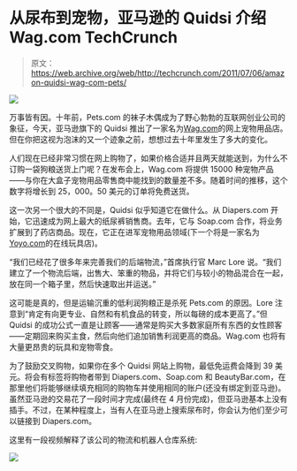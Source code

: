 # 从尿布到宠物，亚马逊的 Quidsi 介绍 Wag.com TechCrunch

> 原文：<https://web.archive.org/web/http://techcrunch.com/2011/07/06/amazon-quidsi-wag-com-pets/>

![](img/b057a4aba82dcaea29f958c0a1c276d4.png)

万事皆有因。十年前，Pets.com 的袜子木偶成为了野心勃勃的互联网创业公司的象征，今天，亚马逊旗下的 Quidsi 推出了一家名为[Wag.com](https://web.archive.org/web/20230204234936/http://wag.com/)的网上宠物用品店。但在你把这视为泡沫的又一个迹象之前，想想过去十年里发生了多大的变化。

人们现在已经非常习惯在网上购物了，如果价格合适并且两天就能送到，为什么不订购一袋狗粮送货上门呢？在发布会上，Wag.com 将提供 15000 种宠物产品——与你在大盒子宠物用品零售商中能找到的数量差不多。随着时间的推移，这个数字将增长到 25，000。50 美元的订单将免费送货。

这一次另一个很大的不同是，Quidsi 似乎知道它在做什么。从 Diapers.com 开始，它迅速成为网上最大的纸尿裤销售商。去年，它与 Soap.com 合作，将业务扩展到了药店商品。现在，它正在进军宠物用品领域(下一个将是一家名为[Yoyo.com](https://web.archive.org/web/20230204234936/http://yoyo.com/)的在线玩具店)。

“我们已经花了很多年来完善我们的后端物流，”首席执行官 Marc Lore 说。“我们建立了一个物流后端，出售大、笨重的物品，并将它们与较小的物品混合在一起，放在同一个箱子里，然后快速取出并运送。”

这可能是真的，但是运输沉重的低利润狗粮正是杀死 Pets.com 的原因。Lore 注意到“肯定有向更专业、自然和有机食品的转变，所以每磅的成本更高了。”但 Quidsi 的成功公式一直是让顾客——通常是购买大多数家庭所有东西的女性顾客——定期回来购买主食，然后向他们追加销售利润更高的商品。Wag.com 也将有大量更昂贵的玩具和宠物零食。

为了鼓励交叉购物，如果你在多个 Quidsi 网站上购物，最低免运费会降到 39 美元。将会有标签将购物者带到 Diapers.com、Soap.com 和 BeautyBar.com，在那里他们将能够继续填充相同的购物车并使用相同的账户(还没有绑定到亚马逊)。虽然亚马逊的交易花了一段时间才完成(最终在 4 月份完成)，但亚马逊基本上没有插手。不过，在某种程度上，当有人在亚马逊上搜索尿布时，你会认为他们至少可以链接到 Diapers.com。

这里有一段视频解释了该公司的物流和机器人仓库系统:

![](img/80578b95001b3f34962075b143018394.png)